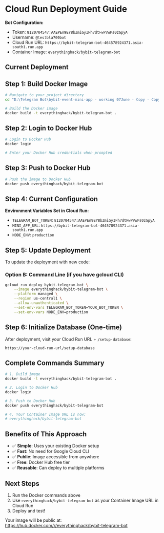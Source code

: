 # Cloud Run Deployment Guide

**Bot Configuration:**
- Token: `8120704547:AAEPEn9EY8bZmiGyIFh7dtFwPVwPs0zGpyA`
- Username: `@testbla700bot`
- Cloud Run URL: `https://bybit-telegram-bot-464578924371.asia-south1.run.app`
- Container Image: `everythinghack/bybit-telegram-bot`

## Current Deployment

## Step 1: Build Docker Image

```bash
# Navigate to your project directory
cd "D:\Telegram Bot\bybit-event-mini-app - working 07June - Copy - Copy - Copy"

# Build the Docker image
docker build -t everythinghack/bybit-telegram-bot .
```

## Step 2: Login to Docker Hub

```bash
# Login to Docker Hub
docker login

# Enter your Docker Hub credentials when prompted
```

## Step 3: Push to Docker Hub

```bash
# Push the image to Docker Hub
docker push everythinghack/bybit-telegram-bot
```

## Step 4: Current Configuration

**Environment Variables Set in Cloud Run:**
- `TELEGRAM_BOT_TOKEN`: `8120704547:AAEPEn9EY8bZmiGyIFh7dtFwPVwPs0zGpyA`
- `MINI_APP_URL`: `https://bybit-telegram-bot-464578924371.asia-south1.run.app`
- `NODE_ENV`: `production`

## Step 5: Update Deployment

To update the deployment with new code:

### Option B: Command Line (if you have gcloud CLI)
```bash
gcloud run deploy bybit-telegram-bot \
    --image everythinghack/bybit-telegram-bot \
    --platform managed \
    --region us-central1 \
    --allow-unauthenticated \
    --set-env-vars TELEGRAM_BOT_TOKEN=YOUR_BOT_TOKEN \
    --set-env-vars NODE_ENV=production
```

## Step 6: Initialize Database (One-time)

After deployment, visit your Cloud Run URL + `/setup-database`:
```
https://your-cloud-run-url/setup-database
```

## Complete Commands Summary

```bash
# 1. Build image
docker build -t everythinghack/bybit-telegram-bot .

# 2. Login to Docker Hub
docker login

# 3. Push to Docker Hub
docker push everythinghack/bybit-telegram-bot

# 4. Your Container Image URL is now:
# everythinghack/bybit-telegram-bot
```

## Benefits of This Approach

- ✅ **Simple**: Uses your existing Docker setup
- ✅ **Fast**: No need for Google Cloud CLI
- ✅ **Public**: Image accessible from anywhere
- ✅ **Free**: Docker Hub free tier
- ✅ **Reusable**: Can deploy to multiple platforms

## Next Steps

1. Run the Docker commands above
2. Use `everythinghack/bybit-telegram-bot` as your Container Image URL in Cloud Run
3. Deploy and test!

Your image will be public at: https://hub.docker.com/r/everythinghack/bybit-telegram-bot
